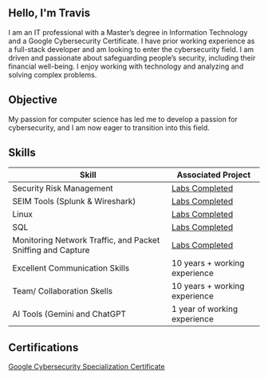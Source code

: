 ## Hello, I'm Travis
I am an IT professional with a Master’s degree in Information Technology and a Google Cybersecurity Certificate. I have prior working experience as a full-stack developer and am looking to enter the cybersecurity field. I am driven and passionate about safeguarding people’s
security, including their financial well-being. I enjoy working with technology and analyzing and solving complex problems.

## Objective
My passion for computer science has led me to develop a passion for cybersecurity, and I am now eager to transition into this field.

## Skills
| Skill                                                          | Associated Project|
|----------------------------------------------------------------|-------------------|
|Security Risk Management | <a href="https://coursera.org/share/3eaf7838affabb19856f124bbccef7d8">Labs Completed</a>
|SEIM Tools (Splunk & Wireshark) | <a href="https://coursera.org/share/3eaf7838affabb19856f124bbccef7d8">Labs Completed</a>
|Linux | <a href="https://docs.google.com/document/d/1SX7Tgwc5eyeGtO_kd9Bcg6dxUhZ7AtEEXwpp5yGPIKM/edit?usp=sharing">Labs Completed</a>
|SQL | <a href="https://docs.google.com/document/d/16ssl9IJnICuqmVjMOr6dgte84aOyExoZBzLVmf7MrpQ/edit?usp=sharing">Labs Completed</a>
|Monitoring Network Traffic, and Packet Sniffing and Capture | <a href="https://coursera.org/share/3eaf7838affabb19856f124bbccef7d8">Labs Completed</a>
|Excellent Communication Skills | 10 years + working experience
|Team/ Collaboration Skells | 10 years + working experience
| AI Tools (Gemini and ChatGPT | 1 year of working experience

## Certifications 
<a href="https://coursera.org/share/3eaf7838affabb19856f124bbccef7d8">Google Cybersecurity Specialization Certificate</a>
<!--
**TraGitIT/TraGitIT** is a ✨ _special_ ✨ repository because its `README.md` (this file) appears on your GitHub profile.

Here are some ideas to get you started:

- 🔭 I’m currently working on ...
- 🌱 I’m currently learning ...
- 👯 I’m looking to collaborate on ...
- 🤔 I’m looking for help with ...
- 💬 Ask me about ...
- 📫 How to reach me: ...
- 😄 Pronouns: ...
- ⚡ Fun fact: ...
-->
